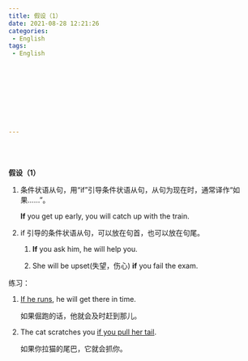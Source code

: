 ```yaml
---
title: 假设（1）
date: 2021-08-28 12:21:26
categories:
 - English
tags:
 - English










---
```


<br>
<br>



**假设（1）**

1. 条件状语从句，用“if”引导条件状语从句，从句为现在时，通常译作“如果……”。

    **If** you get up early, you will catch up with the train.

2. if 引导的条件状语从句，可以放在句首，也可以放在句尾。

    1. **If** you ask him, he will help you.

    2. She will be upset(失望，伤心) **if** you fail the exam.

练习：

1. <u>If he runs</u>, he will get there in time.

    如果倔跑的话，他就会及时赶到那儿。

2. The cat scratches you <u>if you pull her tail</u>.

    如果你拉猫的尾巴，它就会抓你。